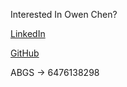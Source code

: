 Interested In Owen Chen?

[LinkedIn](https://www.linkedin.com/in/owen-chen-112382322?utm_source=share&utm_campaign=share_via&utm_content=profile&utm_medium=ios_app)

[GitHub](https://github.com/Spxxk)

ABGS -> 6476138298
